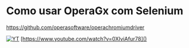 # Como usar OperaGx com Selenium

https://github.com/operasoftware/operachromiumdriver

[![YT](https://i.ytimg.com/vi/0XIviAfur78/maxresdefault.jpg)](https://www.youtube.com/watch?v=0XIviAfur78)
[https://www.youtube.com/watch?v=0XIviAfur78]()
